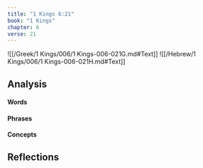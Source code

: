 ```yaml
---
title: "1 Kings 6:21"
book: "1 Kings"
chapter: 6
verse: 21
---
```

![[/Greek/1 Kings/006/1 Kings-006-021G.md#Text]]
![[/Hebrew/1 Kings/006/1 Kings-006-021H.md#Text]]

## Analysis

#### Words

#### Phrases

#### Concepts

## Reflections
